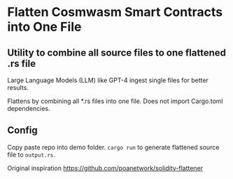 # Flatten Cosmwasm Smart Contracts into One File

## Utility to combine all source files to one flattened .rs file

Large Language Models (LLM) like GPT-4 ingest single files for better results.

Flattens by combining all \*.rs files into one file. Does not import Cargo.toml dependencies.

## Config

Copy paste repo into demo folder.
`cargo run` to generate flattened source file to `output.rs`.

Original inspiration https://github.com/poanetwork/solidity-flattener
